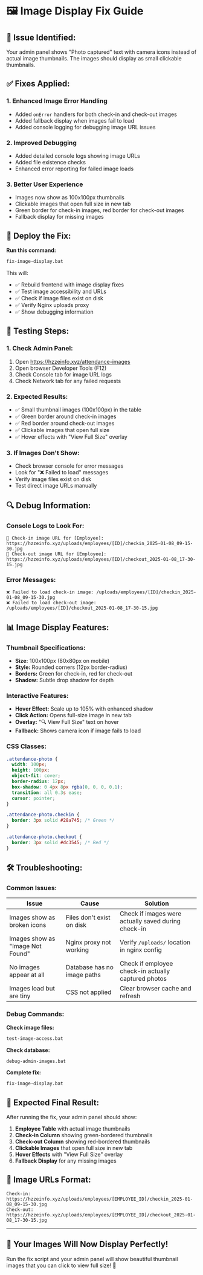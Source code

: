 # 🖼️ Image Display Fix Guide

## 🎯 **Issue Identified:**
Your admin panel shows "Photo captured" text with camera icons instead of actual image thumbnails. The images should display as small clickable thumbnails.

## ✅ **Fixes Applied:**

### **1. Enhanced Image Error Handling**
- Added `onError` handlers for both check-in and check-out images
- Added fallback display when images fail to load
- Added console logging for debugging image URL issues

### **2. Improved Debugging**
- Added detailed console logs showing image URLs
- Added file existence checks
- Enhanced error reporting for failed image loads

### **3. Better User Experience**
- Images now show as 100x100px thumbnails
- Clickable images that open full size in new tab
- Green border for check-in images, red border for check-out images
- Fallback display for missing images

## 🚀 **Deploy the Fix:**

**Run this command:**
```cmd
fix-image-display.bat
```

This will:
- ✅ Rebuild frontend with image display fixes
- ✅ Test image accessibility and URLs
- ✅ Check if image files exist on disk
- ✅ Verify Nginx uploads proxy
- ✅ Show debugging information

## 🧪 **Testing Steps:**

### **1. Check Admin Panel:**
1. Open https://hzzeinfo.xyz/attendance-images
2. Open browser Developer Tools (F12)
3. Check Console tab for image URL logs
4. Check Network tab for any failed requests

### **2. Expected Results:**
- ✅ Small thumbnail images (100x100px) in the table
- ✅ Green border around check-in images
- ✅ Red border around check-out images
- ✅ Clickable images that open full size
- ✅ Hover effects with "View Full Size" overlay

### **3. If Images Don't Show:**
- Check browser console for error messages
- Look for "❌ Failed to load" messages
- Verify image files exist on disk
- Test direct image URLs manually

## 🔍 **Debug Information:**

### **Console Logs to Look For:**
```
📸 Check-in image URL for [Employee]: https://hzzeinfo.xyz/uploads/employees/[ID]/checkin_2025-01-08_09-15-30.jpg
📸 Check-out image URL for [Employee]: https://hzzeinfo.xyz/uploads/employees/[ID]/checkout_2025-01-08_17-30-15.jpg
```

### **Error Messages:**
```
❌ Failed to load check-in image: /uploads/employees/[ID]/checkin_2025-01-08_09-15-30.jpg
❌ Failed to load check-out image: /uploads/employees/[ID]/checkout_2025-01-08_17-30-15.jpg
```

## 📊 **Image Display Features:**

### **Thumbnail Specifications:**
- **Size:** 100x100px (80x80px on mobile)
- **Style:** Rounded corners (12px border-radius)
- **Borders:** Green for check-in, red for check-out
- **Shadow:** Subtle drop shadow for depth

### **Interactive Features:**
- **Hover Effect:** Scale up to 105% with enhanced shadow
- **Click Action:** Opens full-size image in new tab
- **Overlay:** "🔍 View Full Size" text on hover
- **Fallback:** Shows camera icon if image fails to load

### **CSS Classes:**
```css
.attendance-photo {
  width: 100px;
  height: 100px;
  object-fit: cover;
  border-radius: 12px;
  box-shadow: 0 4px 8px rgba(0, 0, 0, 0.1);
  transition: all 0.3s ease;
  cursor: pointer;
}

.attendance-photo.checkin {
  border: 3px solid #28a745; /* Green */
}

.attendance-photo.checkout {
  border: 3px solid #dc3545; /* Red */
}
```

## 🛠️ **Troubleshooting:**

### **Common Issues:**

| Issue | Cause | Solution |
|-------|-------|----------|
| Images show as broken icons | Files don't exist on disk | Check if images were actually saved during check-in |
| Images show as "Image Not Found" | Nginx proxy not working | Verify `/uploads/` location in nginx config |
| No images appear at all | Database has no image paths | Check if employee check-in actually captured photos |
| Images load but are tiny | CSS not applied | Clear browser cache and refresh |

### **Debug Commands:**

**Check image files:**
```cmd
test-image-access.bat
```

**Check database:**
```cmd
debug-admin-images.bat
```

**Complete fix:**
```cmd
fix-image-display.bat
```

## 🎯 **Expected Final Result:**

After running the fix, your admin panel should show:

1. **Employee Table** with actual image thumbnails
2. **Check-in Column** showing green-bordered thumbnails
3. **Check-out Column** showing red-bordered thumbnails
4. **Clickable Images** that open full size in new tab
5. **Hover Effects** with "View Full Size" overlay
6. **Fallback Display** for any missing images

## 📸 **Image URLs Format:**

```
Check-in: https://hzzeinfo.xyz/uploads/employees/[EMPLOYEE_ID]/checkin_2025-01-08_09-15-30.jpg
Check-out: https://hzzeinfo.xyz/uploads/employees/[EMPLOYEE_ID]/checkout_2025-01-08_17-30-15.jpg
```

---

## 🎉 **Your Images Will Now Display Perfectly!**

Run the fix script and your admin panel will show beautiful thumbnail images that you can click to view full size! 🚀
